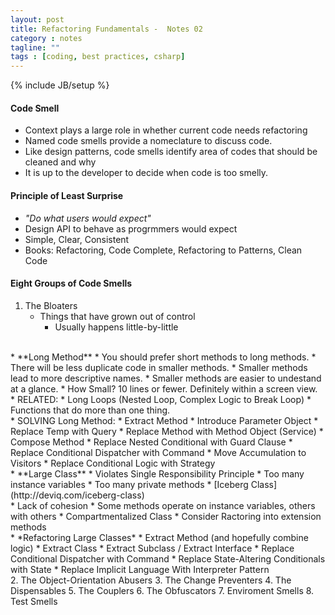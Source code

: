 ```yaml
---
layout: post
title: Refactoring Fundamentals -  Notes 02
category : notes
tagline: ""
tags : [coding, best practices, csharp]
---
```

{% include JB/setup %}

#### Code Smell

* Context plays a large role in whether current code needs refactoring
* Named code smells provide a nomeclature to discuss code.
* Like design patterns, code smells identify area of codes that should be cleaned and why
* It is up to the developer to decide when code is too smelly.


#### Principle of Least Surprise

* *"Do what users would expect"*
*  Design API to behave as progrmmers would expect
*  Simple, Clear, Consistent
*  Books: Refactoring, Code Complete, Refactoring to Patterns, Clean Code


#### Eight Groups of Code Smells

1. The Bloaters
	* Things that have grown out of control
		* Usually happens little-by-little
<br />
	* **Long Method**
		* You should prefer short methods to long methods.
		* There will be less duplicate code in smaller methods.
		* Smaller methods lead to more descriptive names.
		* Smaller methods are easier to undestand at a glance.
		* How Small? 10 lines or fewer. Definitely within a screen view. 
<br />
		* RELATED: 
			* Long Loops (Nested Loop, Complex Logic to Break Loop)
			* Functions that do more than one thing.
<br />
		* SOLVING Long Method:
			* Extract Method
				* Introduce Parameter Object
				* Replace Temp with Query
				* Replace Method with Method Object (Service)
			* Compose Method
			* Replace Nested Conditional with Guard Clause
			* Replace Conditional Dispatcher with Command
			* Move Accumulation to Visitors
			* Replace Conditional Logic with Strategy
<br />
		* **Large Class**
			* Violates Single Responsibility Principle
			* Too many instance variables
			* Too many private methods
				* [Iceberg Class](http://deviq.com/iceberg-class)
<br />
			* Lack of cohesion
				* Some methods operate on instance variables, others with others
				* Compartmentalized Class
				* Consider Ractoring into extension methods
<br />
			* *Refactoring Large Classes*
				* Extract Method (and hopefully combine logic)
				* Extract Class
				* Extract Subclass / Extract Interface
				* Replace Conditional Dispatcher with Command
				* Replace State-Altering Conditionals with State
				* Replace Implicit Language With Interpreter Pattern
<br />			
2. The Object-Orientation Abusers
3. The Change Preventers
4. The Dispensables
5. The Couplers
6. The Obfuscators
7. Enviroment Smells
8. Test Smells
